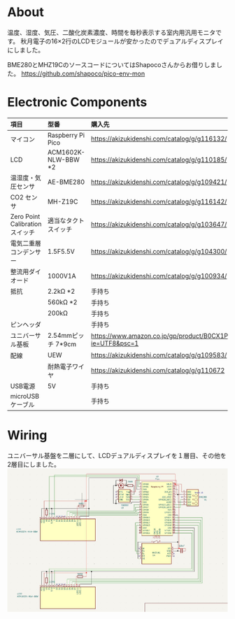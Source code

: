 # About
温度、湿度、気圧、二酸化炭素濃度、時間を毎秒表示する室内用汎用モニタです。
秋月電子の16×2行のLCDモジュールが安かったのでデュアルディスプレイにしました。

BME280とMHZ19CのソースコードについてはShapocoさんからお借りしました。
https://github.com/shapoco/pico-env-mon

# Electronic Components
|項目|型番|購入先|
|:--|:--|:--|
|マイコン|Raspberry Pi Pico|https://akizukidenshi.com/catalog/g/g116132/|
|LCD|ACM1602K-NLW-BBW *2|https://akizukidenshi.com/catalog/g/g110185/|
|温湿度・気圧センサ|AE-BME280|https://akizukidenshi.com/catalog/g/g109421/|
|CO2 センサ|MH-Z19C|https://akizukidenshi.com/catalog/g/g116142/|
|Zero Point Calibration スイッチ|適当なタクトスイッチ|https://akizukidenshi.com/catalog/g/g103647/|
|電気二重層コンデンサー|1.5F5.5V|https://akizukidenshi.com/catalog/g/g104300/|
|整流用ダイオード|1000V1A|https://akizukidenshi.com/catalog/g/g100934/|
|抵抗|2.2kΩ *2|手持ち|
||560kΩ *2|手持ち|
||200kΩ|手持ち|
|ピンヘッダ||手持ち|
|ユニバーサル基板|2.54mmピッチ 7*9cm|https://www.amazon.co.jp/gp/product/B0CX1P8M42/ref=ppx_yo_dt_b_asin_title_o02_s00?ie=UTF8&psc=1|
|配線|UEW|https://akizukidenshi.com/catalog/g/g109583/|
||耐熱電子ワイヤ|https://akizukidenshi.com/catalog/g/g110672|
|USB電源|5V|手持ち|
|microUSBケーブル||手持ち|

# Wiring
ユニバーサル基盤を二層にして、LCDデュアルディスプレイを１層目、その他を2層目にしました。
![](img/schematic.jpg)